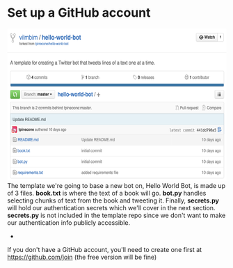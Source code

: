 
# Set up a GitHub account
<img src="Screen Shot 2015-10-06 at 11.46.29 PM.png" height="350"><br>
The template we're going to base a new bot on, Hello World Bot, is made up of 3 files. **book.txt** is where the text of a book will go. **bot.py** handles selecting chunks of text from the book and tweeting it. Finally, **secrets.py** will hold our authentication secrets which we'll cover in the next section. **secrets.py** is not included in the template repo since we don't want to make our authentication info publicly accessible.

* 
If you don't have a GitHub account, you'll need to create one first at https://github.com/join (the free version will be fine)

